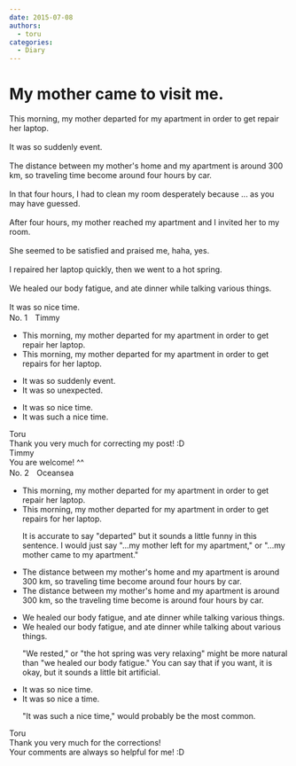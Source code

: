 ```yaml
---
date: 2015-07-08
authors:
  - toru
categories:
  - Diary
---
```


<h1 id="subject_show">My mother came to visit me.</h1>
<div class="date" hidden>Jul 8, 2015 21:39</div>
<div id="post"><div id="body_show_ori">
This morning, my mother departed for my apartment in order to get repair her laptop.<br/><br/>It was so suddenly event.<br/><br/>The distance between my mother's home and my apartment is around 300 km, so traveling time become around four hours by car.<br/><br/>In that four hours, I had to clean my room desperately because ... as you may have guessed.<br/><br/>After four hours, my mother reached my apartment and I invited her to my room.<br/><br/>She seemed to be satisfied and praised me, haha, yes.<br/><br/>I repaired her laptop quickly, then we went to a hot spring.<br/><br/>We healed our body fatigue, and ate dinner while talking various things.<br/><br/>It was so nice time.
</div></div>

<!-- more -->

<div id="block"><div class="first_name"> No. 1　<span class="just_name">Timmy</span></div><div id="block2">
<ul class="correction_field">
<li class="incorrect">This morning, my mother departed for my apartment in order to get repair her laptop.</li>
<li class="corrected correct">
This morning, my mother departed for my apartment in order to get repair<span class="f_blue">s for</span> her laptop.
</li>
</ul>
<ul class="correction_field">
<li class="incorrect">It was so suddenly event.</li>
<li class="corrected correct">
It was<span class="f_blue"> </span>so <span class="f_blue">unexpected</span>.
</li>
</ul>
<ul class="correction_field">
<li class="incorrect">It was so nice time.</li>
<li class="corrected correct">
It was <span class="f_blue">such a</span> nice time.
</li>
</ul>
</div><div class="name"><span class="just_name">Toru</span><br>
Thank you very much for correcting my post! :D
</div>
<div class="name"><span class="just_name">Timmy</span><br>
You are welcome! ^^
</div>
</div>
<div id="block"><div class="first_name"> No. 2　<span class="just_name">Oceansea</span></div><div id="block2">
<ul class="correction_field">
<li class="incorrect">This morning, my mother departed for my apartment in order to get repair her laptop.</li>
<li class="corrected correct">
This morning, my mother departed for my apartment in order to get repair<span class="f_blue">s for</span> her laptop.
<p class="correction_comment">It is accurate to say "departed" but it sounds a little funny in this sentence. I would just say "...my mother left for my apartment," or "...my mother came to my apartment."</p>
</li>
</ul>
<ul class="correction_field">
<li class="incorrect">The distance between my mother's home and my apartment is around 300 km, so traveling time become around four hours by car.</li>
<li class="corrected correct">
The distance between my mother's home and my apartment is around 300 km, so <span class="f_blue">the</span> traveling time <span class="f_gray"><span class="sline">become</span></span> <span class="f_red">is </span>around four hours by car.
</li>
</ul>
<ul class="correction_field">
<li class="incorrect">We healed our body fatigue, and ate dinner while talking various things.</li>
<li class="corrected correct">
We healed our body fatigue, and ate dinner while talking <span class="f_red">about </span>various things.
<p class="correction_comment">"We rested," or "the hot spring was very relaxing" might be more natural than "we healed our body fatigue." You can say that if you want, it is okay, but it sounds a little bit artificial.</p>
</li>
</ul>
<ul class="correction_field">
<li class="incorrect">It was so nice time.</li>
<li class="corrected correct">
It was so nice <span class="f_red">a</span> time.
<p class="correction_comment">"It was such a nice time," would probably be the most common.</p>
</li>
</ul>
</div><div class="name"><span class="just_name">Toru</span><br>
Thank you very much for the corrections!<br/>Your comments are always so helpful for me! :D
</div>
</div>
